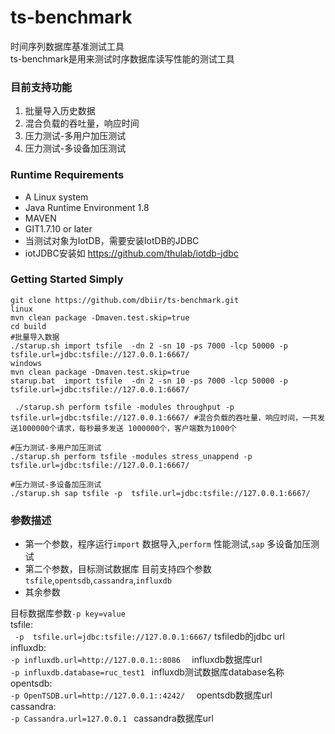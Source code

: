 # ts-benchmark

时间序列数据库基准测试工具  
ts-benchmark是用来测试时序数据库读写性能的测试工具

### 目前支持功能



1. 批量导入历史数据
1. 混合负载的吞吐量，响应时间
1. 压力测试-多用户加压测试
1. 压力测试-多设备加压测试


### Runtime Requirements
- A Linux system 
- Java Runtime Environment 1.8
- MAVEN 
- GIT1.7.10 or later 
- 当测试对象为IotDB，需要安装IotDB的JDBC
- iotJDBC安装如 https://github.com/thulab/iotdb-jdbc

### Getting Started Simply




```
git clone https://github.com/dbiir/ts-benchmark.git
linux  
mvn clean package -Dmaven.test.skip=true 
cd build
#批量导入数据
./starup.sh import tsfile  -dn 2 -sn 10 -ps 7000 -lcp 50000 -p tsfile.url=jdbc:tsfile://127.0.0.1:6667/  
windows   
mvn clean package -Dmaven.test.skip=true   
starup.bat  import tsfile  -dn 2 -sn 10 -ps 7000 -lcp 50000 -p tsfile.url=jdbc:tsfile://127.0.0.1:6667/   
 ```   
``` ./starup.sh perform tsfile -modules throughput -p  tsfile.url=jdbc:tsfile://127.0.0.1:6667/ #混合负载的吞吐量，响应时间，一共发送1000000个请求，每秒最多发送 1000000个，客户端数为1000个```   

```
#压力测试-多用户加压测试
./starup.sh perform tsfile -modules stress_unappend -p  tsfile.url=jdbc:tsfile://127.0.0.1:6667/

```
```
#压力测试-多设备加压测试
./starup.sh sap tsfile -p  tsfile.url=jdbc:tsfile://127.0.0.1:6667/

```


### 参数描述   


- 第一个参数，程序运行```import``` 数据导入,```perform``` 性能测试,```sap```  多设备加压测试
- 第二个参数，目标测试数据库 目前支持四个参数 ```tsfile```,```opentsdb```,```cassandra```,```influxdb```   
- 其余参数
  
目标数据库参数```-p key=value```  
 tsfile:   
``` -p  tsfile.url=jdbc:tsfile://127.0.0.1:6667/```  tsfiledb的jdbc url   
influxdb:   
 ```-p influxdb.url=http://127.0.0.1::8086  ``` influxdb数据库url  
  ```-p influxdb.database=ruc_test1 ```  influxdb测试数据库database名称    
opentsdb:    
  ```-p OpenTSDB.url=http://127.0.0.1::4242/  ``` opentsdb数据库url   
cassandra:   
 ```-p Cassandra.url=127.0.0.1 ```    cassandra数据库url
